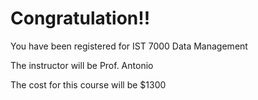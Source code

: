 # Congratulation!!
You have been registered for IST 7000 Data Management	

The instructor will be	Prof. Antonio	

The cost for this course will be $1300
